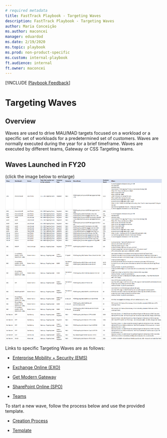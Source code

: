 ```yaml
---  
# required metadata  
title: FastTrack Playbook - Targeting Waves
description: FastTrack Playbook - Targeting Waves
author: Maria Conceição  
ms.author: maconcei  
manager: eduardod  
ms.date: 2/19/2020  
ms.topic: playbook  
ms.prod: non-product-specific  
ms.custom: internal-playbook  
ft.audience: internal  
ft.owner: maconcei  
---  
```

[!INCLUDE [Playbook Feedback](./includes/questions-feedback.md)]  

# Targeting Waves

## Overview  

Waves are used to drive MAU/MAD targets focused on a workload or a specific set of workloads for a predetermined set of customers.  Waves are normally executed during the year for a brief timeframe. Waves are executed by different teams, Gateway or CSS Targeting teams.  

## Waves Launched in FY20

(click the image below to enlarge)  
[![waves-launched-fy20](media/waves-launched-fy20.png)](https://aka.ms/AA7b1ky)  

Links to specific Targeting Waves are as follows:

  - [Enterprise Mobility + Security (EMS)](waves-ems.md)

  - [Exchange Online (EXO)](waves-exchange-online.md)

  - [Get Modern Gateway](waves-get-modern-gateway.md)

  - [SharePoint Online (SPO)](waves-sharepoint-online.md)

  - [Teams](waves-teams.md)

 To start a new wave, follow the process below and use the provided template.

  - [Creation Process](waves-creation-process.md)

  - [Template](https://microsoft.sharepoint.com/:w:/r/teams/ftccm/opsplaybook/_layouts/15/Doc.aspx?sourcedoc=%7BEA70A1C0-8020-4280-8057-E0F709BDBD59%7D&file=Template%20-%20New%20Wave.docx&action=default&mobileredirect=true)
